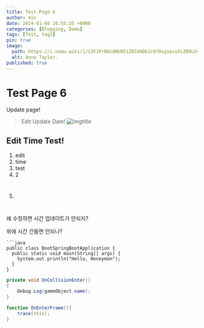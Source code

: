 ```yaml
---
title: Test Page 6
author: min
date: 2024-01-08 16:55:25 +0900
categories: [Blogging, Demo]
tags: [Test, tag1]
pin: true
image:
  path: https://i.namu.wiki/i/S3F1PrBbCANUO51ZOZ49DbJc6YDvgsecoXcZB9LGytqPR2ffc5ofNsPWlxbSbtlLKUEvTtGm3AugS4lwenh6Yg.gif
  alt: Anna Taylor.
published: true
---
```




# Test Page 6

Update page!

> Edit Update Date!
![imgtitle](https://chirpy-img.netlify.app/commons/devices-mockup.png)

## Edit Time Test! #

1. edit
2. time
3. test
4. 2
5. #
왜 수정하면 시간 업데이트가 안되지?

위에 시간 건들면 안되나?
```
```java
public class BootSpringBootApplication {
  public static void main(String[] args) {
    System.out.println("Hello, Honeymon");
  }
}
```

```c#
private void OnCollisionEnter()
{
	Debug.Log(gameObject.name);
}
```
```actionscript
function OnEnterFrame(){
	trace(this);
}
```

